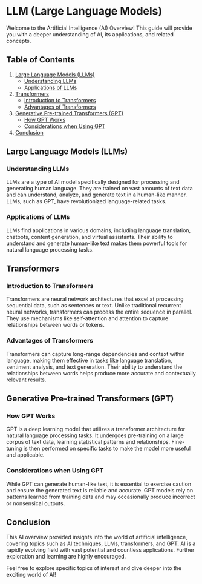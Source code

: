 # LLM (Large Language Models)

Welcome to the Artificial Intelligence (AI) Overview! This guide will provide you with a deeper understanding of AI, its applications, and related concepts.

## Table of Contents


1. [Large Language Models (LLMs)](#large-language-models-llms)
    - [Understanding LLMs](#understanding-llms)
    - [Applications of LLMs](#applications-of-llms)
2. [Transformers](#transformers)
    - [Introduction to Transformers](#introduction-to-transformers)
    - [Advantages of Transformers](#advantages-of-transformers)
3. [Generative Pre-trained Transformers (GPT)](#generative-pre-trained-transformers-gpt)
    - [How GPT Works](#how-gpt-works)
    - [Considerations when Using GPT](#considerations-when-using-gpt)
4. [Conclusion](#conclusion)



## Large Language Models (LLMs)

### Understanding LLMs

LLMs are a type of AI model specifically designed for processing and generating human language. They are trained on vast amounts of text data and can understand, analyze, and generate text in a human-like manner. LLMs, such as GPT, have revolutionized language-related tasks.

### Applications of LLMs

LLMs find applications in various domains, including language translation, chatbots, content generation, and virtual assistants. Their ability to understand and generate human-like text makes them powerful tools for natural language processing tasks.

## Transformers

### Introduction to Transformers

Transformers are neural network architectures that excel at processing sequential data, such as sentences or text. Unlike traditional recurrent neural networks, transformers can process the entire sequence in parallel. They use mechanisms like self-attention and attention to capture relationships between words or tokens.

### Advantages of Transformers

Transformers can capture long-range dependencies and context within language, making them effective in tasks like language translation, sentiment analysis, and text generation. Their ability to understand the relationships between words helps produce more accurate and contextually relevant results.

## Generative Pre-trained Transformers (GPT)

### How GPT Works

GPT is a deep learning model that utilizes a transformer architecture for natural language processing tasks. It undergoes pre-training on a large corpus of text data, learning statistical patterns and relationships. Fine-tuning is then performed on specific tasks to make the model more useful and applicable.

### Considerations when Using GPT

While GPT can generate human-like text, it is essential to exercise caution and ensure the generated text is reliable and accurate. GPT models rely on patterns learned from training data and may occasionally produce incorrect or nonsensical outputs.

## Conclusion

This AI overview provided insights into the world of artificial intelligence, covering topics such as AI techniques, LLMs, transformers, and GPT. AI is a rapidly evolving field with vast potential and countless applications. Further exploration and learning are highly encouraged.

Feel free to explore specific topics of interest and dive deeper into the exciting world of AI!

